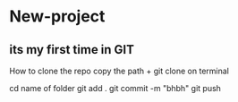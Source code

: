 # New-project
## its my first time in GIT
How to clone the repo
copy the path + git clone on terminal

cd name of folder
git add .
git commit -m "bhbh"
git push
